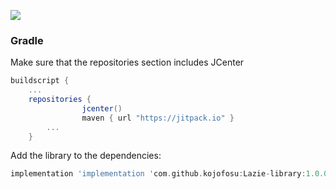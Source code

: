 [![](https://jitpack.io/v/kojofosu/Lazie-library.svg)](https://jitpack.io/#kojofosu/Lazie-library)

### Gradle

Make sure that the repositories section includes JCenter
```gradle
buildscript {
    ...
    repositories {
                jcenter()
                maven { url "https://jitpack.io" }
        ...
    }
```
Add the library to the dependencies:

```gradle
implementation 'implementation 'com.github.kojofosu:Lazie-library:1.0.0'
```